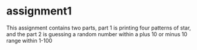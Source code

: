 # assignment1
This assignment contains two parts, part 1 is printing four patterns of star, and the part 2 is guessing a random number within a plus 10 or minus 10 range within 1-100 
